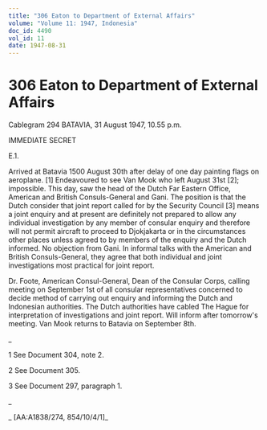 ```yaml
---
title: "306 Eaton to Department of External Affairs"
volume: "Volume 11: 1947, Indonesia"
doc_id: 4490
vol_id: 11
date: 1947-08-31
---
```


# 306 Eaton to Department of External Affairs

Cablegram 294 BATAVIA, 31 August 1947, 10.55 p.m.

IMMEDIATE SECRET

E.1.

Arrived at Batavia 1500 August 30th after delay of one day painting flags on aeroplane. [1] Endeavoured to see Van Mook who left August 31st [2]; impossible. This day, saw the head of the Dutch Far Eastern Office, American and British Consuls-General and Gani. The position is that the Dutch consider that joint report called for by the Security Council [3] means a joint enquiry and at present are definitely not prepared to allow any individual investigation by any member of consular enquiry and therefore will not permit aircraft to proceed to Djokjakarta or in the circumstances other places unless agreed to by members of the enquiry and the Dutch informed. No objection from Gani. In informal talks with the American and British Consuls-General, they agree that both individual and joint investigations most practical for joint report.

Dr. Foote, American Consul-General, Dean of the Consular Corps, calling meeting on September 1st of all consular representatives concerned to decide method of carrying out enquiry and informing the Dutch and Indonesian authorities. The Dutch authorities have cabled The Hague for interpretation of investigations and joint report. Will inform after tomorrow's meeting. Van Mook returns to Batavia on September 8th.

_

1 See Document 304, note 2.

2 See Document 305.

3 See Document 297, paragraph 1.

_

_ [AA:A1838/274, 854/10/4/1]_
